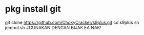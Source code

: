 # pkg install git
git clone https://github.com/ChokyCracker/s9plus.git
cd s9plus
sh jembut.sh
#GUNAKAN DENGAN BIJAK EA NAK! 
